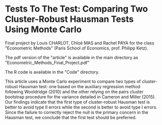 # Tests To The Test: Comparing Two Cluster-Robust Hausman Tests Using Monte Carlo

Final project by Louis CHARLOT, Chloé MAS and Rachel PAYA for the class "Econometric Methods" 
(Paris School of Economics, prof. Philipp Ketz).

The pdf version of the "article" is available in the main directory as "Econometric_Methods_Final_Project.pdf"

The R code is available in the "Code" directory.


This article uses a Monte Carlo experiment to compare two types of cluster-robust Hausman
test: one based on the auxiliary regression method following Wooldridge (2010) and the
other relying on the pairs cluster bootstrap procedure for the variance detailed in Cameron
and Miller (2015). Our findings indicate that the first type of cluster-robust Hausman test
is better to avoid type II errors while the second is better to avoid type I errors. Since the
failure to correctly reject the null is the primary concern in the Hausman test, we conclude
that the first test should be preferred.


   
   
   
   

